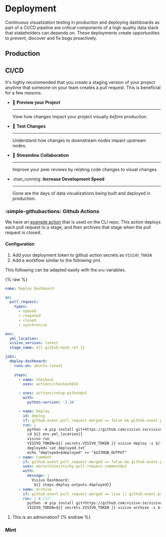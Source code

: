 # Deployment

Continuous visualization testing in production and deploying dashboards as part of a CI/CD pipeline are critical components of a high quality data stack that stakeholders can depends on. These deployments create opportunities to prevent, discover and fix bugs proactively. 

## Production

## CI/CD
It's highly recommended that you create a staging version of your project anytime that someone on your team creates a pull request. This is beneficial for a few reasons.
<div class="grid cards" markdown> 

-   :popcorn: __Preview your Project__ 

    ---
  
    View how changes impact your project visually _before_ production.

-   :test_tube: __Test Changes__ 

    ---

    Understand how changes to downstream nodes impact upstream nodes.

-   :handshake: __Streamline Collaboration__

    ---

    Improve your peer reviews by relating code changes to visual changes.

-   :man_running: __Increase Development Speed__

    ---

    Gone are the days of data visualizations being built and deployed in production. 

</div>

### :simple-githubactions: Github Actions

We have an [example action](https://github.com/visivo-io/visivo/blob/main/.github/workflows/deploy_dashoard.yml) that is used on the CLI repo.  This action deploys each pull request to a stage, and then archives that stage when the pull request is closed.

#### Configuration

1. Add your deployment token to github action secrets as `VISIVO_TOKEN`
2. Add a workflow similar to the following yml.  

This following can be adapted easily with the `env` variables.

{% raw %}
``` yaml title=".github/workflows/visivo_deploy_archive.yml"
name: Deploy Dashboard

on:
  pull_request:
    types:
      - opened
      - reopened
      - closed
      - synchronize

env:
  yml_location: .
  visivo_version: latest
  stage_name: ${{ github.head_ref }} 

jobs:
  deploy-dashboard:
    runs-on: ubuntu-latest
    
    steps:
      - name: Checkout
        uses: actions/checkout@v4

      - uses: actions/setup-python@v5
        with:
          python-version: '3.10' 

      - name: Deploy
        id: deploy
        if: github.event.pull_request.merged == false && github.event.pull_request.closed_at == null
        run: |
          python -m pip install git+https://github.com/visivo-io/visivo.git@${{ env.visivo_version }}  
          cd ${{ env.yml_location}} 
          visivo run 
          VISIVO_TOKEN=${{ secrets.VISIVO_TOKEN }} visivo deploy -s ${{ env.stage_name }} | tee /dev/stderr | grep 'Deployed to: ' > deployed.txt
          deployed=`cat deployed.txt`
          echo "deployed=$deployed" >> "$GITHUB_OUTPUT"
      - name: Comment
        if: github.event.pull_request.merged == false && github.event.pull_request.closed_at == null
        uses: marocchino/sticky-pull-request-comment@v2
        with:
          message: |
            Visivo Dashboard:
             ${{ steps.deploy.outputs.deployed}}
      - name: Archive 
        if: github.event.pull_request.merged == true || github.event.pull_request.closed_at != null
        run: | # (1)!
          python -m pip install git+https://github.com/visivo-io/visivo.git@${{ github.base_ref }} 
          VISIVO_TOKEN=${{ secrets.VISIVO_TOKEN }} visivo archive -s ${{ github.head_ref }}
```

1.  This is an admonation? 
{% endraw %}

### Mint